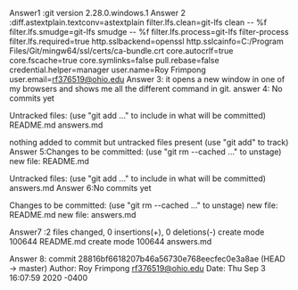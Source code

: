 




Answer1 :git version 2.28.0.windows.1
Answer 2 :diff.astextplain.textconv=astextplain
filter.lfs.clean=git-lfs clean -- %f
filter.lfs.smudge=git-lfs smudge -- %f
filter.lfs.process=git-lfs filter-process
filter.lfs.required=true
http.sslbackend=openssl
http.sslcainfo=C:/Program Files/Git/mingw64/ssl/certs/ca-bundle.crt
core.autocrlf=true
core.fscache=true
core.symlinks=false
pull.rebase=false
credential.helper=manager
user.name=Roy Frimpong
user.email=rf376519@ohio.edu
Answer 3: it opens a new window in one of my browsers and shows me all the different command in git.
answer 4: No commits yet

Untracked files:
  (use "git add <file>..." to include in what will be committed)
        README.md
        answers.md

nothing added to commit but untracked files present (use "git add" to track)
Answer 5:Changes to be committed:
  (use "git rm --cached <file>..." to unstage)
        new file:   README.md

Untracked files:
  (use "git add <file>..." to include in what will be committed)
        answers.md
Answer 6:No commits yet

Changes to be committed:
  (use "git rm --cached <file>..." to unstage)
        new file:   README.md
        new file:   answers.md

Answer7 :2 files changed, 0 insertions(+), 0 deletions(-)
 create mode 100644 README.md
 create mode 100644 answers.md

Answer 8: commit 28816bf6618207b46a56730e768eecfec0e3a8ae (HEAD -> master)
Author: Roy Frimpong <rf376519@ohio.edu>
Date:   Thu Sep 3 16:07:59 2020 -0400